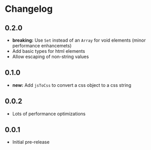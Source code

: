 # Changelog

## 0.2.0

- **breaking:** Use `Set` instead of an `Array` for void elements (minor performance enhancemets)
- Add basic types for html elements
- Allow escaping of non-string values

## 0.1.0

- **new:** Add `jsToCss` to convert a css object to a css string

## 0.0.2

- Lots of performance optimizations

## 0.0.1

- Initial pre-release
